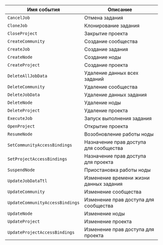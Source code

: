 Имя события | Описание
--- | ---
`CancelJob` | Отмена задания
`CloneJob` | Клонирование задания
`CloseProject` | Закрытие проекта
`CreateCommunity` | Создание сообщества
`CreateJob` | Создание задания
`CreateNode` | Создание ноды
`CreateProject` | Создание проекта
`DeleteAllJobData` | Удаление данных всех заданий
`DeleteCommunity` | Удаление сообщества
`DeleteJobData` | Удаление данных задания
`DeleteNode` | Удаление ноды
`DeleteProject` | Удаление проекта
`ExecuteJob` | Запуск выполнения задания
`OpenProject` | Открытие проекта
`ResumeNode` | Возобновление работы ноды
`SetCommunityAccessBindings` | Назначение прав доступа для сообщества
`SetProjectAccessBindings` | Назначение прав доступа для проекта
`SuspendNode` | Приостановка работы ноды
`UpdateJobDataTtl` | Изменение времени жизни данных задания
`UpdateCommunity` | Изменение сообщества
`UpdateCommunityAccessBindings` | Изменение прав доступа для сообщества
`UpdateNode` | Изменение ноды
`UpdateProject` | Изменение проекта
`UpdateProjectAccessBindings` | Изменение прав доступа для проекта
